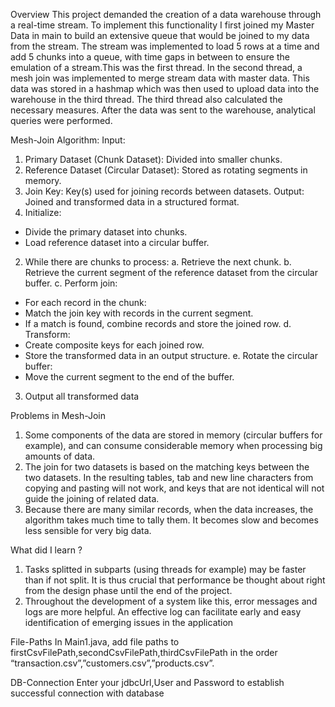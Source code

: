 Overview
This project demanded the creation of a data warehouse through a real-time stream. To implement this functionality I first joined my Master Data in main to build an extensive queue that would be joined to my data from the stream. 
The stream was implemented to load 5 rows at a time and add 5 chunks into a queue, with time gaps in between to ensure the emulation of a stream.This was the first thread. 
In the second thread, a mesh join was implemented to merge stream data with master data. This data was stored in a hashmap which was then used to upload data into the warehouse in the third thread. 
The third thread also calculated the necessary measures. After the data was sent to the warehouse, analytical queries were performed.

Mesh-Join Algorithm:
Input:
1. Primary Dataset (Chunk Dataset): Divided into smaller chunks.
2. Reference Dataset (Circular Dataset): Stored as rotating segments in memory.
3. Join Key: Key(s) used for joining records between datasets.
Output:
Joined and transformed data in a structured format.
1. Initialize:
- Divide the primary dataset into chunks.
- Load reference dataset into a circular buffer.
2. While there are chunks to process:
a. Retrieve the next chunk.
b. Retrieve the current segment of the reference dataset from the circular buffer.
c. Perform join:
- For each record in the chunk:
- Match the join key with records in the current segment.
- If a match is found, combine records and store the joined row.
d. Transform:
- Create composite keys for each joined row.
- Store the transformed data in an output structure.
e. Rotate the circular buffer:
- Move the current segment to the end of the buffer.
3. Output all transformed data

Problems in Mesh-Join
1. Some components of the data are stored in memory (circular buffers for
example), and can consume considerable memory when processing big amounts
of data.
2. The join for two datasets is based on the matching keys between the two
datasets. In the resulting tables, tab and new line characters from copying and
pasting will not work, and keys that are not identical will not guide the joining of
related data.
3. Because there are many similar records, when the data increases, the algorithm
takes much time to tally them. It becomes slow and becomes less sensible for
very big data.

What did I learn ?
1. Tasks splitted in subparts (using threads for example) may be faster than if not
split. It is thus crucial that performance be thought about right from the design
phase until the end of the project.
2. Throughout the development of a system like this, error messages and logs are
more helpful. An effective log can facilitate early and easy identification of
emerging issues in the application

File-Paths
In Main1.java, add file paths to firstCsvFilePath,secondCsvFilePath,thirdCsvFilePath in the
order “transaction.csv”,”customers.csv”,”products.csv”.

DB-Connection
Enter your jdbcUrl,User and Password to establish successful connection with database
